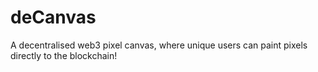 # deCanvas
A decentralised web3 pixel canvas, where unique users can paint pixels directly to the blockchain!
